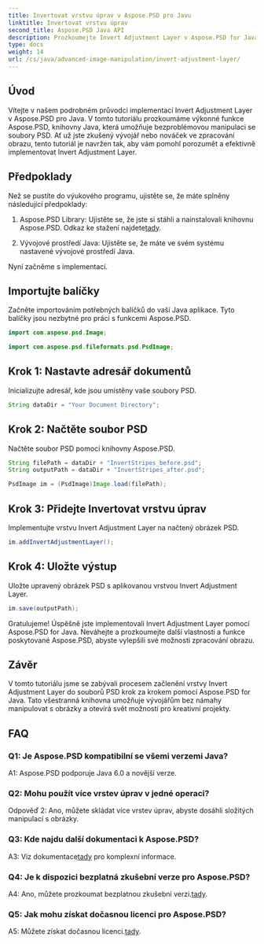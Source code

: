 ```yaml
---
title: Invertovat vrstvu úprav v Aspose.PSD pro Javu
linktitle: Invertovat vrstvu úprav
second_title: Aspose.PSD Java API
description: Prozkoumejte Invert Adjustment Layer v Aspose.PSD for Java. Výkonná Java knihovna pro bezproblémovou manipulaci se soubory PSD.
type: docs
weight: 14
url: /cs/java/advanced-image-manipulation/invert-adjustment-layer/
---
```

## Úvod

Vítejte v našem podrobném průvodci implementací Invert Adjustment Layer v Aspose.PSD pro Java. V tomto tutoriálu prozkoumáme výkonné funkce Aspose.PSD, knihovny Java, která umožňuje bezproblémovou manipulaci se soubory PSD. Ať už jste zkušený vývojář nebo nováček ve zpracování obrazu, tento tutoriál je navržen tak, aby vám pomohl porozumět a efektivně implementovat Invert Adjustment Layer.

## Předpoklady

Než se pustíte do výukového programu, ujistěte se, že máte splněny následující předpoklady:

1. Aspose.PSD Library: Ujistěte se, že jste si stáhli a nainstalovali knihovnu Aspose.PSD. Odkaz ke stažení najdete[tady](https://releases.aspose.com/psd/java/).

2. Vývojové prostředí Java: Ujistěte se, že máte ve svém systému nastavené vývojové prostředí Java.

Nyní začněme s implementací.

## Importujte balíčky

Začněte importováním potřebných balíčků do vaší Java aplikace. Tyto balíčky jsou nezbytné pro práci s funkcemi Aspose.PSD.

```java
import com.aspose.psd.Image;

import com.aspose.psd.fileformats.psd.PsdImage;
```

## Krok 1: Nastavte adresář dokumentů

Inicializujte adresář, kde jsou umístěny vaše soubory PSD.

```java
String dataDir = "Your Document Directory";
```

## Krok 2: Načtěte soubor PSD

Načtěte soubor PSD pomocí knihovny Aspose.PSD.

```java
String filePath = dataDir + "InvertStripes_before.psd";
String outputPath = dataDir + "InvertStripes_after.psd";

PsdImage im = (PsdImage)Image.load(filePath);
```

## Krok 3: Přidejte Invertovat vrstvu úprav

Implementujte vrstvu Invert Adjustment Layer na načtený obrázek PSD.

```java
im.addInvertAdjustmentLayer();
```

## Krok 4: Uložte výstup

Uložte upravený obrázek PSD s aplikovanou vrstvou Invert Adjustment Layer.

```java
im.save(outputPath);
```

Gratulujeme! Úspěšně jste implementovali Invert Adjustment Layer pomocí Aspose.PSD for Java. Neváhejte a prozkoumejte další vlastnosti a funkce poskytované Aspose.PSD, abyste vylepšili své možnosti zpracování obrazu.

## Závěr

V tomto tutoriálu jsme se zabývali procesem začlenění vrstvy Invert Adjustment Layer do souborů PSD krok za krokem pomocí Aspose.PSD for Java. Tato všestranná knihovna umožňuje vývojářům bez námahy manipulovat s obrázky a otevírá svět možností pro kreativní projekty.

## FAQ

### Q1: Je Aspose.PSD kompatibilní se všemi verzemi Java?

A1: Aspose.PSD podporuje Java 6.0 a novější verze.

### Q2: Mohu použít více vrstev úprav v jedné operaci?

Odpověď 2: Ano, můžete skládat více vrstev úprav, abyste dosáhli složitých manipulací s obrázky.

### Q3: Kde najdu další dokumentaci k Aspose.PSD?

 A3: Viz dokumentace[tady](https://reference.aspose.com/psd/java/) pro komplexní informace.

### Q4: Je k dispozici bezplatná zkušební verze pro Aspose.PSD?

 A4: Ano, můžete prozkoumat bezplatnou zkušební verzi.[tady](https://releases.aspose.com/).

### Q5: Jak mohu získat dočasnou licenci pro Aspose.PSD?

A5: Můžete získat dočasnou licenci.[tady](https://purchase.aspose.com/temporary-license/).